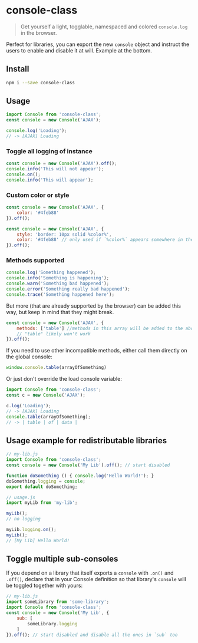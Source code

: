 # console-class

> Get yourself a light, togglable, namespaced and colored `console.log` in the browser.

Perfect for libraries, you can export the new `console` object and instruct the users to enable and disable it at will. Example at the bottom.

## Install 
```sh
npm i --save console-class
```

## Usage

```js
import Console from 'console-class';
const console = new Console('AJAX');

console.log('Loading');
// -> [AJAX] Loading
```

### Toggle all logging of instance

```js
const console = new Console('AJAX').off();
console.info('This will not appear');
console.on();
console.info('This will appear');
```

### Custom color or style

```js
const console = new Console('AJAX', {
    color: '#4feb88'
}).off();
```


```js
const console = new Console('AJAX', {
    style: 'border: 10px solid %color%',
    color: '#4feb88' // only used if `%color%` appears somewhere in the style
}).off();
```

### Methods supported

```js
console.log('Something happened');
console.info('Something is happening');
console.warn('Something bad happened');
console.error('Something really bad happened');
console.trace('Something happened here');
```

But more (that are already supported by the browser) can be added this way, but keep in mind that they might break.

```js
const console = new Console('AJAX', {
    methods: ['table'] //methods in this array will be added to the above
    // "table" likely won't work
}).off();
```

If you need to use other incompatible methods, either call them directly on the global console:

```js
window.console.table(arrayOfSomething)
```

Or just don't override the load console variable:

```js
import Console from 'console-class';
const c = new Console('AJAX');

c.log('Loading');
// -> [AJAX] Loading
console.table(arrayOfSomething);
// -> | table | of | data |
```

## Usage example for redistributable libraries

```js
// my-lib.js
import Console from 'console-class';
const console = new Console('My Lib').off(); // start disabled

function doSomething () { console.log('Hello World!'); }
doSomething.logging = console;
export default doSomething;
```

```js
// usage.js
import myLib from 'my-lib';

myLib();
// no logging

myLib.logging.on();
myLib();
// [My Lib] Hello World!
```

## Toggle multiple sub-consoles

If you depend on a library that itself exports a `console` with `.on()` and `.off()`, declare that in your Console definition so that library's `console` will be toggled together with yours:

```js
// my-lib.js
import someLibrary from 'some-library';
import Console from 'console-class';
const console = new Console('My Lib', {
    sub: [
        someLibrary.logging
    ]
}).off(); // start disabled and disable all the ones in `sub` too
```
